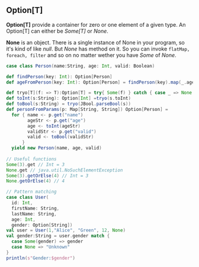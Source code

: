 ## Option[T]
**Option[T]** provide a container for zero or one element of a given type. An Option[T] can either be *Some[T]* or *None*.

**None** is an object. There is a single instance of None in your program, so it's kind of like *null*. But *None* has method on it. 
So you can invoke `flatMap, foreach, filter` and so on no matter wether you have *Some* of *None*.

```scala
case class Person(name:String, age: Int, valid: Boolean)

def findPerson(key: Int): Option[Person]
def ageFromPerson(key: Int): Option[Person] = findPerson(key).map(_.age)

def tryo[T](f: => T):Option[T] = try{ Some(f) } catch { case _ => None }
def toInt(s:String): Option[Int] =tryo(s.toInt)
def toBool(s:String) = tryo(JBool.parseBool(s))
def personFromParams(p: Map[String, String]) Option[Person] = 
  for { name <- p.get("name")
        ageStr <- p.get("age")
        age <- toInt(ageStr)
        validStr <- p.get("valid")
        valid <- toBool(validStr)
      }
  yield new Person(name, age, valid)
  
// Useful functions
Some(3).get // Int = 3
None.get // java.util.NoSuchElementException
Some(3).getOrElse(4) // Int = 3
None.getOrElse(4) // 4

// Pattern matching
case class User(
  id: Int,
  firstName: String,
  lastName: String,
  age: Int,
  gender: Option[String])
val user = User(1,"Alice", "Green", 12, None)
val gender:String = user.gender match {
  case Some(gender) => gender
  case None => "Unknown"
}
println(s"Gender:$gender")

```
